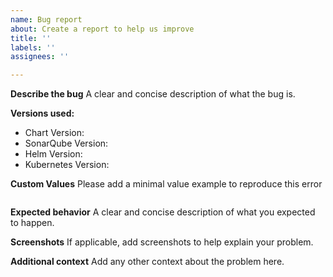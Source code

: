 ```yaml
---
name: Bug report
about: Create a report to help us improve
title: ''
labels: ''
assignees: ''

---
```


**Describe the bug**
A clear and concise description of what the bug is.

**Versions used:**
- Chart Version:
- SonarQube Version:
- Helm Version:
- Kubernetes Version:

**Custom Values**
Please add a minimal value example to reproduce this error
```yaml

```

**Expected behavior**
A clear and concise description of what you expected to happen.

**Screenshots**
If applicable, add screenshots to help explain your problem.

**Additional context**
Add any other context about the problem here.
